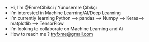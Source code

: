 -  Hi, I’m @EmreCibikci / Yunusemre Çıbıkçı
-  I’m interested in Machine Learning/AI/Deep Learning
-  I’m currently learning Python --> pandas --> Numpy --> Keras--> matplotlib --> TensorFlow
-  I’m looking to collaborate on Machine Learning and Ai
-  How to reach me ? tryfxme@gmail.com

